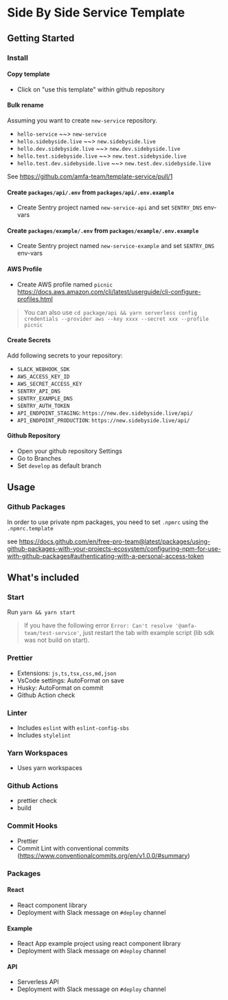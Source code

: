 # Side By Side Service Template

## Getting Started

### Install

#### Copy template

- Click on "use this template" within github repository

#### Bulk rename

Assuming you want to create `new-service` repository.

- `hello-service` ~~> `new-service`
- `hello.sidebyside.live` ~~> `new.sidebyside.live`
- `hello.dev.sidebyside.live` ~~> `new.dev.sidebyside.live`
- `hello.test.sidebyside.live` ~~> `new.test.sidebyside.live`
- `hello.test.dev.sidebyside.live` ~~> `new.test.dev.sidebyside.live`

See https://github.com/amfa-team/template-service/pull/1

#### Create `packages/api/.env` from `packages/api/.env.example`

- Create Sentry project named `new-service-api` and set `SENTRY_DNS` env-vars

#### Create `packages/example/.env` from `packages/example/.env.example`

- Create Sentry project named `new-service-example` and set `SENTRY_DNS` env-vars

#### AWS Profile

- Create AWS profile named `picnic` https://docs.aws.amazon.com/cli/latest/userguide/cli-configure-profiles.html

> You can also use `cd package/api && yarn serverless config credentials --provider aws --key xxxx --secret xxx --profile picnic`

#### Create Secrets

Add following secrets to your repository:

- `SLACK_WEBHOOK_SDK`
- `AWS_ACCESS_KEY_ID`
- `AWS_SECRET_ACCESS_KEY`
- `SENTRY_API_DNS`
- `SENTRY_EXAMPLE_DNS`
- `SENTRY_AUTH_TOKEN`
- `API_ENDPOINT_STAGING`: `https://new.dev.sidebyside.live/api/`
- `API_ENDPOINT_PRODUCTION`: `https://new.sidebyside.live/api/`

#### Github Repository

- Open your github repository Settings
- Go to Branches
- Set `develop` as default branch

## Usage

### Github Packages

In order to use private npm packages, you need to set `.npmrc` using the `.npmrc.template`

see https://docs.github.com/en/free-pro-team@latest/packages/using-github-packages-with-your-projects-ecosystem/configuring-npm-for-use-with-github-packages#authenticating-with-a-personal-access-token

## What's included

### Start

Run `yarn && yarn start`

> If you have the following error `Error: Can't resolve '@amfa-team/test-service'`, just restart the
> tab with example script (lib sdk was not build on start).

### Prettier

- Extensions: `js,ts,tsx,css,md,json`
- VsCode settings: AutoFormat on save
- Husky: AutoFormat on commit
- Github Action check

### Linter

- Includes `eslint` with `eslint-config-sbs`
- Includes `stylelint`

### Yarn Workspaces

- Uses yarn workspaces

### Github Actions

- prettier check
- build

### Commit Hooks

- Prettier
- Commit Lint with conventional commits (https://www.conventionalcommits.org/en/v1.0.0/#summary)

### Packages

#### React

- React component library
- Deployment with Slack message on `#deploy` channel

#### Example

- React App example project using react component library
- Deployment with Slack message on `#deploy` channel

#### API

- Serverless API
- Deployment with Slack message on `#deploy` channel
